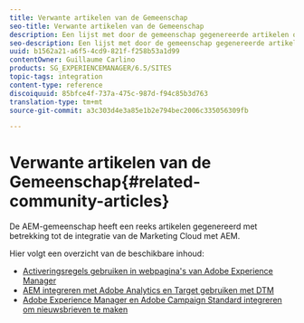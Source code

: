 ```yaml
---
title: Verwante artikelen van de Gemeenschap
seo-title: Verwante artikelen van de Gemeenschap
description: Een lijst met door de gemeenschap gegenereerde artikelen over de integratie van de Marketing Cloud met AEM.
seo-description: Een lijst met door de gemeenschap gegenereerde artikelen over de integratie van de Marketing Cloud met AEM.
uuid: b1562a21-a6f5-4cd9-821f-f258b53a1d99
contentOwner: Guillaume Carlino
products: SG_EXPERIENCEMANAGER/6.5/SITES
topic-tags: integration
content-type: reference
discoiquuid: 85bfce4f-737a-475c-987d-f94c85b3d763
translation-type: tm+mt
source-git-commit: a3c303d4e3a85e1b2e794bec2006c335056309fb

---
```



# Verwante artikelen van de Gemeenschap{#related-community-articles}

De AEM-gemeenschap heeft een reeks artikelen gegenereerd met betrekking tot de integratie van de Marketing Cloud met AEM.

Hier volgt een overzicht van de beschikbare inhoud:

* [Activeringsregels gebruiken in webpagina&#39;s van Adobe Experience Manager](https://helpx.adobe.com/experience-manager/using/dtm.html)
* [AEM integreren met Adobe Analytics en Target gebruiken met DTM](https://helpx.adobe.com/experience-manager/using/integrate-digital-marketing-solutions.html)
* [Adobe Experience Manager en Adobe Campaign Standard integreren om nieuwsbrieven te maken](https://helpx.adobe.com/experience-manager/using/aem_campaign.html)

